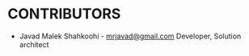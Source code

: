 CONTRIBUTORS
=======================
* Javad Malek Shahkoohi - <mrjavad@gmail.com> Developer, Solution architect
